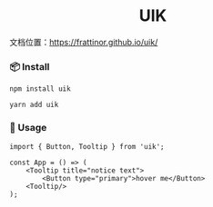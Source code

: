 <h1 align="center">UIK</h1>

文档位置：https://frattinor.github.io/uik/

### 📦 Install

```
npm install uik
```

```
yarn add uik
```

### 🔨 Usage

```
import { Button, Tooltip } from 'uik';

const App = () => (
    <Tooltip title="notice text">
        <Button type="primary">hover me</Button>
    <Tooltip/>
);
```

